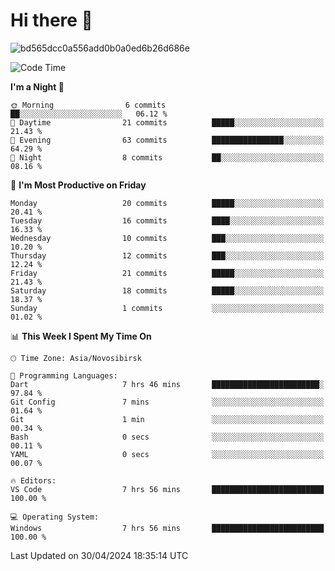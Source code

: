 # Hi there 👋


![bd565dcc0a556add0b0a0ed6b26d686e](https://github.com/Netall0/Netall0/assets/113532176/3b1d4b44-6a21-4538-a6ec-2ba2a7c53f63)



<!--START_SECTION:waka-->
![Code Time](http://img.shields.io/badge/Code%20Time-229%20hrs%2034%20mins-blue)

**I'm a Night 🦉** 

```text
🌞 Morning                6 commits           ██░░░░░░░░░░░░░░░░░░░░░░░   06.12 % 
🌆 Daytime                21 commits          █████░░░░░░░░░░░░░░░░░░░░   21.43 % 
🌃 Evening                63 commits          ████████████████░░░░░░░░░   64.29 % 
🌙 Night                  8 commits           ██░░░░░░░░░░░░░░░░░░░░░░░   08.16 % 
```
📅 **I'm Most Productive on Friday** 

```text
Monday                   20 commits          █████░░░░░░░░░░░░░░░░░░░░   20.41 % 
Tuesday                  16 commits          ████░░░░░░░░░░░░░░░░░░░░░   16.33 % 
Wednesday                10 commits          ███░░░░░░░░░░░░░░░░░░░░░░   10.20 % 
Thursday                 12 commits          ███░░░░░░░░░░░░░░░░░░░░░░   12.24 % 
Friday                   21 commits          █████░░░░░░░░░░░░░░░░░░░░   21.43 % 
Saturday                 18 commits          █████░░░░░░░░░░░░░░░░░░░░   18.37 % 
Sunday                   1 commits           ░░░░░░░░░░░░░░░░░░░░░░░░░   01.02 % 
```


📊 **This Week I Spent My Time On** 

```text
🕑︎ Time Zone: Asia/Novosibirsk

💬 Programming Languages: 
Dart                     7 hrs 46 mins       ████████████████████████░   97.84 % 
Git Config               7 mins              ░░░░░░░░░░░░░░░░░░░░░░░░░   01.64 % 
Git                      1 min               ░░░░░░░░░░░░░░░░░░░░░░░░░   00.34 % 
Bash                     0 secs              ░░░░░░░░░░░░░░░░░░░░░░░░░   00.11 % 
YAML                     0 secs              ░░░░░░░░░░░░░░░░░░░░░░░░░   00.07 % 

🔥 Editors: 
VS Code                  7 hrs 56 mins       █████████████████████████   100.00 % 

💻 Operating System: 
Windows                  7 hrs 56 mins       █████████████████████████   100.00 % 
```


 Last Updated on 30/04/2024 18:35:14 UTC
<!--END_SECTION:waka-->


